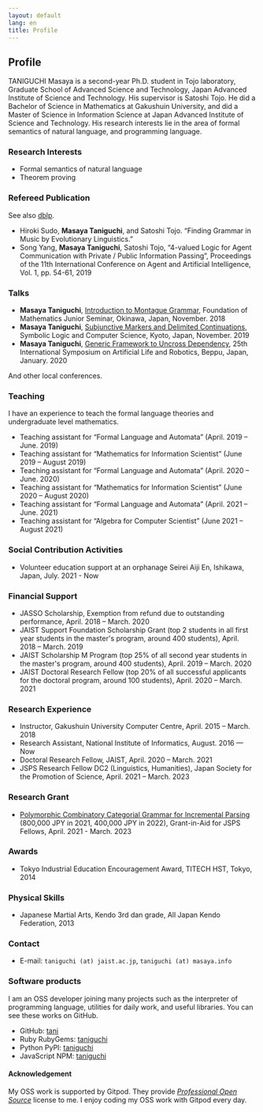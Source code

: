 ```yaml
---
layout: default
lang: en
title: Profile
---
```


## Profile

TANIGUCHI Masaya is a second-year Ph.D. student in Tojo laboratory, Graduate School of Advanced Science and Technology, Japan Advanced Institute of Science and Technology. His supervisor is Satoshi Tojo. He did a Bachelor of Science in Mathematics at Gakushuin University, and did a Master of Science in Information Science at Japan Advanced Institute of Science and Technology. His research interests lie in the area of formal semantics of natural language, and programming language.

### Research Interests

- Formal semantics of natural language
- Theorem proving

### Refereed Publication

See also [dblp](https://dblp.org/pid/242/9503.html).

- Hiroki Sudo, **Masaya Taniguchi**, and Satoshi Tojo. “Finding Grammar in Music by Evolutionary Linguistics.”
- Song Yang, **Masaya Taniguchi**, Satoshi Tojo, “4-valued Logic for Agent Communication with Private / Public Information Passing”, Proceedings of the 11th International Conference on Agent and Artificial Intelligence, Vol. 1, pp. 54-61, 2019

### Talks

- **Masaya Taniguchi**, [Introduction to Montague Grammar](https://masaya.keybase.pub/wakate2018.pdf), Foundation of Mathematics Junior Seminar, Okinawa, Japan, November. 2018
- **Masaya Taniguchi**, [Subjunctive Markers and Delimited Continuations](https://masaya.keybase.pub/slacs2019.pdf), Symbolic Logic and Computer Science, Kyoto, Japan, November. 2019
- **Masaya Taniguchi**, [Generic Framework to Uncross Dependency](https://masaya.keybase.pub/arob2020.pdf), 25th International Symposium on Artificial Life and Robotics, Beppu, Japan, January. 2020

And other local conferences.

### Teaching

I have an experience to teach the formal language theories and undergraduate level mathematics.

- Teaching assistant for “Formal Language and Automata” (April. 2019 – June. 2019)
- Teaching assistant for “Mathematics for Information Scientist” (June 2019 – August 2019)
- Teaching assistant for “Formal Language and Automata” (April. 2020 – June. 2020)
- Teaching assistant for “Mathematics for Information Scientist” (June 2020 – August 2020)
- Teaching assistant for “Formal Language and Automata” (April. 2021 – June. 2021)
- Teaching assistant for “Algebra for Computer Scientist” (June 2021 – August 2021)

### Social Contribution Activities

- Volunteer education support at an orphanage Seirei Aiji En, Ishikawa, Japan, July. 2021 - Now

### Financial Support

- JASSO Scholarship, Exemption from refund due to outstanding performance, April. 2018 – March. 2020
- JAIST Support Foundation Scholarship Grant (top 2 students in all first year students in the master's program, around 400 students), April. 2018 – March. 2019
- JAIST Scholarship M Program (top 25% of all second year students in the master's program, around 400 students), April. 2019 – March. 2020
- JAIST Doctoral Research Fellow (top 20% of all successful applicants for the doctoral program, around 100 students), April. 2020 – March. 2021

### Research Experience

- Instructor, Gakushuin University Computer Centre, April. 2015 – March. 2018
- Research Assistant, National Institute of Informatics, August. 2016 — Now
- Doctoral Research Fellow, JAIST, April. 2020 – March. 2021
- JSPS Research Fellow DC2 (Linguistics, Humanities), Japan Society for the Promotion of Science, April. 2021 – March. 2023

### Research Grant

- [Polymorphic Combinatory Categorial Grammar for Incremental Parsing](https://kaken.nii.ac.jp/ja/grant/KAKENHI-PROJECT-21J15207/) (800,000 JPY in 2021, 400,000 JPY in 2022), Grant-in-Aid for JSPS Fellows, April. 2021 - March. 2023

### Awards

- Tokyo Industrial Education Encouragement Award, TITECH HST, Tokyo, 2014

### Physical Skills

- Japanese Martial Arts, Kendo 3rd dan grade, All Japan Kendo Federation, 2013

### Contact

- E-mail: `taniguchi (at) jaist.ac.jp`, `taniguchi (at) masaya.info`

### Software products

I am an OSS developer joining many projects such as the interpreter of programming language,
utilities for daily work, and useful libraries. You can see these works on GitHub.

- GitHub: [tani](https://github.com/tani)
- Ruby RubyGems: [taniguchi](https://rubygems.org/profiles/taniguchi/)
- Python PyPI: [taniguchi](https://pypi.org/user/taniguchi/)
- JavaScript NPM: [taniguchi](https://www.npmjs.com/~taniguchi)

#### Acknowledgement

My OSS work is supported by Gitpod. They provide [_Professional Open Source_](https://www.gitpod.io/docs/professional-open-source) license to me. I enjoy coding my OSS work with Gitpod every day.
